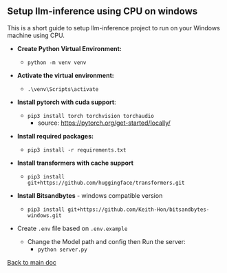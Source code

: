 ## Setup llm-inference using CPU on windows
This is a short guide to setup llm-inference project to run on your Windows machine using CPU.

- **Create Python Virtual Environment:**
  - `python -m venv venv`


- **Activate the virtual environment:** 
  - `.\venv\Scripts\activate`


- **Install pytorch with cuda support**: 
  - `pip3 install torch torchvision torchaudio`
    - source: https://pytorch.org/get-started/locally/ 
   

- **Install required packages:** 
  - `pip3 install -r requirements.txt`


- **Install transformers with cache support** 
  - `pip3 install git+https://github.com/huggingface/transformers.git`


- **Install Bitsandbytes** - windows compatible version 
  - `pip3 install git+https://github.com/Keith-Hon/bitsandbytes-windows.git`


- Create `.env` file based on `.env.example`
  - Change the Model path and config then Run the server:
    - `python server.py`

[Back to main doc](../README.md)